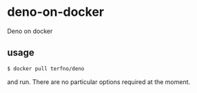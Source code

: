 # deno-on-docker
Deno on docker

## usage
```sh
$ docker pull terfno/deno
```
and run.
There are no particular options required at the moment.
